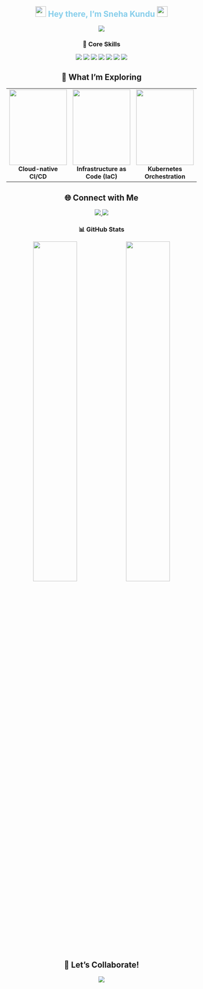 <!-- GitHub Profile README - Sneha Kundu -->

<!-- Banner (Optional) -->
<!-- You can upload your own banner to GitHub and paste the URL below -->
<h2 align="center">
  <img src="https://media.giphy.com/media/hvRJCLFzcasrR4ia7z/giphy.gif" width="28">
  <span style="color:#87CEEB">Hey there, I’m Sneha Kundu</span>
  <img src="https://media.giphy.com/media/hvRJCLFzcasrR4ia7z/giphy.gif" width="28">
</h2>

<!-- Portfolio Button (optional, if you have one) -->
<!-- <p align="center">
  <a href="https://yourportfolio.com" target="_blank">
    <img src="https://img.shields.io/badge/My%20Portfolio-Click%20Here-FF1493?style=for-the-badge&logo=vercel&logoColor=white" />
  </a>
</p> -->

<!-- Section Title -->
<div align="center">
  <img src="https://readme-typing-svg.demolab.com?font=Fira+Code&pause=1000&color=7FFFD4&width=600&lines=Automating+the+Cloud%2C+One+Pipeline+at+a+Time!" />
</div>

<!-- Core Skills -->
<h3 align="center">🧠 Core Skills</h3>
<p align="center">
  <img src="https://img.shields.io/badge/AWS-232F3E?style=for-the-badge&logo=amazon-aws&logoColor=white"/>
  <img src="https://img.shields.io/badge/Terraform-7B42BC?style=for-the-badge&logo=terraform&logoColor=white"/>
  <img src="https://img.shields.io/badge/Ansible-EE0000?style=for-the-badge&logo=ansible&logoColor=white"/>
  <img src="https://img.shields.io/badge/Kubernetes-326CE5?style=for-the-badge&logo=kubernetes&logoColor=white"/>
  <img src="https://img.shields.io/badge/Python-3776AB?style=for-the-badge&logo=python&logoColor=white"/>
  <img src="https://img.shields.io/badge/GitHub%20Actions-2088FF?style=for-the-badge&logo=github-actions&logoColor=white"/>
  <img src="https://img.shields.io/badge/VMware-607078?style=for-the-badge&logo=vmware&logoColor=white"/>
</p>

<!-- Exploring -->
<h2 align="center">🧭 What I’m Exploring</h2>

<table align="center">
  <tr>
    <td align="center" width="33%">
      <img src="https://media.giphy.com/media/IdyAQJVN2kVPNUrojM/giphy.gif" width="100%" height="200">
      <br><strong>Cloud-native CI/CD</strong>
    </td>
    <td align="center" width="33%">
      <img src="https://media.giphy.com/media/2IudUHdI075HL02Pkk/giphy.gif" width="100%" height="200">
      <br><strong>Infrastructure as Code (IaC)</strong>
    </td>
    <td align="center" width="33%">
      <img src="https://media.giphy.com/media/f3iwJFOVOwuy7K6FFw/giphy.gif" width="100%" height="200">
      <br><strong>Kubernetes Orchestration</strong>
    </td>
  </tr>
</table>

<!-- Connect -->
<h2 align="center">🌐 Connect with Me</h2>
<p align="center">
  <a href="mailto:your-email@example.com" target="_blank">
    <img src="https://img.shields.io/badge/Gmail-D14836?style=for-the-badge&logo=gmail&logoColor=white" />
  </a>
  <a href="https://www.linkedin.com/in/YOUR-LINKEDIN" target="_blank">
    <img src="https://img.shields.io/badge/LinkedIn-0077B5?style=for-the-badge&logo=linkedin&logoColor=white" />
  </a>
</p>

<!-- GitHub Stats -->
<!-- GitHub Stats -->
<h3 align="center">📊 GitHub Stats</h3>

<p align="center">
  <img src="https://github-readme-stats.vercel.app/api?username=yourusername&show_icons=true&theme=radical&border_radius=15&count_private=true" width="48%" />
  <img src="https://github-readme-streak-stats.herokuapp.com/?user=yourusername&theme=radical&hide_border=true" width="48%" />
</p>

<!-- Collaborate -->
<h2 align="center">🎯 Let’s Collaborate!</h2>
<div align="center">
  <img src="https://readme-typing-svg.demolab.com?font=Fira+Code&pause=1000&color=7FFFD4&width=600&lines=Open+to+DevOps+projects%2C+collabs%2C+and+cloud+gigs!" />
</div>
